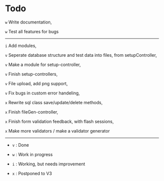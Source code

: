 # Todo

`w` Write documentation,

`w` Test all features for bugs

---

`i` Add modules,

`v` Seperate database structure and test data into files, from setupController,

`v` Make a module for setup-controller,

`v` Finish setup-controllers,

`v` File upload, add png support,

`v` Fix bugs in custom error handeling,

`x` Rewrite sql class save/update/delete methods,

`x` Finish fileGen-controller,

`x` Finish form validation feedback, with flash sessions,

`x` Make more validators / make a validator generator

---

* `v` : Done

* `w` : Work in progress

* `i` : Working, but needs improvement

* `x` : Postponed to V3